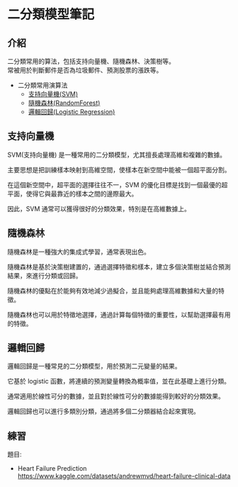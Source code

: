 # 二分類模型筆記

## 介紹

二分類常用的算法，包括支持向量機、隨機森林、決策樹等。<br>
常被用於判斷郵件是否為垃圾郵件、預測股票的漲跌等。

- 二分類常用演算法
  - [支持向量機(SVM)](#支持向量機)
  - [隨機森林(RandomForest)](#隨機森林)
  - [邏輯回歸(Logistic Regression)](#邏輯回歸)

## 支持向量機

SVM(支持向量機) 是一種常用的二分類模型，尤其擅長處理高維和複雜的數據。<br>

主要思想是把訓練樣本映射到高維空間，使樣本在新空間中能被一個超平面分割。<br>

在這個新空間中，超平面的選擇往往不一，SVM 的優化目標是找到一個最優的超平面，使得它與最靠近的樣本之間的邊際最大。<br>

因此，SVM 通常可以獲得很好的分類效果，特別是在高維數據上。

## 隨機森林

隨機森林是一種強大的集成式學習，通常表現出色。<br>

隨機森林是基於決策樹建置的，通過選擇特徵和樣本，建立多個決策樹並結合預測結果，來進行分類或回歸。<br>

隨機森林的優點在於能夠有效地減少過擬合，並且能夠處理高維數據和大量的特徵。<br>

隨機森林也可以用於特徵地選擇，通過計算每個特徵的重要性，以幫助選擇最有用的特徵。

## 邏輯回歸

邏輯回歸是一種常見的二分類模型，用於預測二元變量的結果。<br>

它基於 logistic 函數，將連續的預測變量轉換為概率值，並在此基礎上進行分類。<br>

通常適用於線性可分的數據，並且對於線性可分的數據能得到較好的分類效果。<br>

邏輯回歸也可以進行多類別分類，通過將多個二分類器結合起來實現。

## 練習

題目:<br>

- Heart Failure Prediction<br>
  https://www.kaggle.com/datasets/andrewmvd/heart-failure-clinical-data
